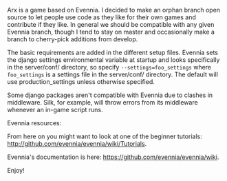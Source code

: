 Arx is a game based on Evennia. I decided to make an orphan branch open source to let people 
use code as they like for their own games and contribute if they like. In general we should 
be compatible with any given Evennia branch, though I tend to stay on master and occasionally 
make a branch to cherry-pick additions from develop.

The basic requirements  are added in the different setup files. Evennia sets the django settings
environmental variable at startup and looks specifically in the server/conf/ directory, so specify 
`--settings=foo_settings` where `foo_settings` is a settings file in the server/conf/ directory. 
The default will use production_settings unless otherwise specified.

Some django packages aren't compatible with Evennia due to clashes in middleware. Silk,
for example, will throw errors from its middleware whenever an in-game script runs.

Evennia resources:

From here on you might want to look at one of the beginner tutorials:
http://github.com/evennia/evennia/wiki/Tutorials.

Evennia's documentation is here:
https://github.com/evennia/evennia/wiki.

Enjoy!
